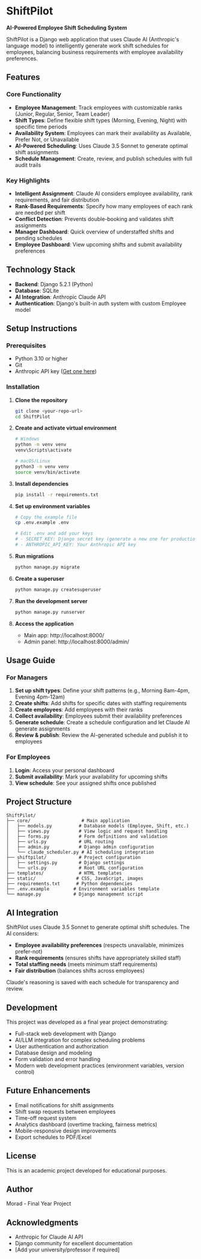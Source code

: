 # ShiftPilot

**AI-Powered Employee Shift Scheduling System**

ShiftPilot is a Django web application that uses Claude AI (Anthropic's language model) to intelligently generate work shift schedules for employees, balancing business requirements with employee availability preferences.

## Features

### Core Functionality
- **Employee Management**: Track employees with customizable ranks (Junior, Regular, Senior, Team Leader)
- **Shift Types**: Define flexible shift types (Morning, Evening, Night) with specific time periods
- **Availability System**: Employees can mark their availability as Available, Prefer Not, or Unavailable
- **AI-Powered Scheduling**: Uses Claude 3.5 Sonnet to generate optimal shift assignments
- **Schedule Management**: Create, review, and publish schedules with full audit trails

### Key Highlights
- **Intelligent Assignment**: Claude AI considers employee availability, rank requirements, and fair distribution
- **Rank-Based Requirements**: Specify how many employees of each rank are needed per shift
- **Conflict Detection**: Prevents double-booking and validates shift assignments
- **Manager Dashboard**: Quick overview of understaffed shifts and pending schedules
- **Employee Dashboard**: View upcoming shifts and submit availability preferences

## Technology Stack

- **Backend**: Django 5.2.1 (Python)
- **Database**: SQLite
- **AI Integration**: Anthropic Claude API
- **Authentication**: Django's built-in auth system with custom Employee model

## Setup Instructions

### Prerequisites
- Python 3.10 or higher
- Git
- Anthropic API key ([Get one here](https://console.anthropic.com/))

### Installation

1. **Clone the repository**
   ```bash
   git clone <your-repo-url>
   cd ShiftPilot
   ```

2. **Create and activate virtual environment**
   ```bash
   # Windows
   python -m venv venv
   venv\Scripts\activate

   # macOS/Linux
   python3 -m venv venv
   source venv/bin/activate
   ```

3. **Install dependencies**
   ```bash
   pip install -r requirements.txt
   ```

4. **Set up environment variables**
   ```bash
   # Copy the example file
   cp .env.example .env

   # Edit .env and add your keys
   # - SECRET_KEY: Django secret key (generate a new one for production)
   # - ANTHROPIC_API_KEY: Your Anthropic API key
   ```

5. **Run migrations**
   ```bash
   python manage.py migrate
   ```

6. **Create a superuser**
   ```bash
   python manage.py createsuperuser
   ```

7. **Run the development server**
   ```bash
   python manage.py runserver
   ```

8. **Access the application**
   - Main app: http://localhost:8000/
   - Admin panel: http://localhost:8000/admin/

## Usage Guide

### For Managers

1. **Set up shift types**: Define your shift patterns (e.g., Morning 8am-4pm, Evening 4pm-12am)
2. **Create shifts**: Add shifts for specific dates with staffing requirements
3. **Create employees**: Add employees with their ranks
4. **Collect availability**: Employees submit their availability preferences
5. **Generate schedule**: Create a schedule configuration and let Claude AI generate assignments
6. **Review & publish**: Review the AI-generated schedule and publish it to employees

### For Employees

1. **Login**: Access your personal dashboard
2. **Submit availability**: Mark your availability for upcoming shifts
3. **View schedule**: See your assigned shifts once published

## Project Structure

```
ShiftPilot/
├── core/                   # Main application
│   ├── models.py          # Database models (Employee, Shift, etc.)
│   ├── views.py           # View logic and request handling
│   ├── forms.py           # Form definitions and validation
│   ├── urls.py            # URL routing
│   ├── admin.py           # Django admin configuration
│   └── claude_scheduler.py # AI scheduling integration
├── shiftpilot/            # Project configuration
│   ├── settings.py        # Django settings
│   └── urls.py            # Root URL configuration
├── templates/             # HTML templates
├── static/               # CSS, JavaScript, images
├── requirements.txt      # Python dependencies
├── .env.example         # Environment variables template
└── manage.py            # Django management script
```

## AI Integration

ShiftPilot uses Claude 3.5 Sonnet to generate optimal shift schedules. The AI considers:

- **Employee availability preferences** (respects unavailable, minimizes prefer-not)
- **Rank requirements** (ensures shifts have appropriately skilled staff)
- **Total staffing needs** (meets minimum staff requirements)
- **Fair distribution** (balances shifts across employees)

Claude's reasoning is saved with each schedule for transparency and review.

## Development

This project was developed as a final year project demonstrating:
- Full-stack web development with Django
- AI/LLM integration for complex scheduling problems
- User authentication and authorization
- Database design and modeling
- Form validation and error handling
- Modern web development practices (environment variables, version control)

## Future Enhancements

- Email notifications for shift assignments
- Shift swap requests between employees
- Time-off request system
- Analytics dashboard (overtime tracking, fairness metrics)
- Mobile-responsive design improvements
- Export schedules to PDF/Excel

## License

This is an academic project developed for educational purposes.

## Author

Morad - Final Year Project

## Acknowledgments

- Anthropic for Claude AI API
- Django community for excellent documentation
- [Add your university/professor if required]
